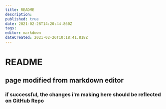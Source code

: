 ```yaml
---
title: README
description: 
published: true
date: 2021-02-28T14:20:44.860Z
tags: 
editor: markdown
dateCreated: 2021-02-26T10:18:41.818Z
---
```


# README

## page modified from markdown editor
### if successful, the changes i'm making here should be reflected on GitHub Repo
